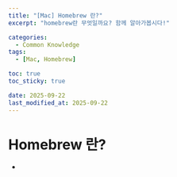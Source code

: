 ```yaml
---
title: "[Mac] Homebrew 란?"
excerpt: "homebrew란 무엇일까요? 함께 알아가봅시다!"

categories:
  - Common Knowledge
tags:
  - [Mac, Homebrew]

toc: true
toc_sticky: true

date: 2025-09-22
last_modified_at: 2025-09-22
---
```


# Homebrew 란?

- 